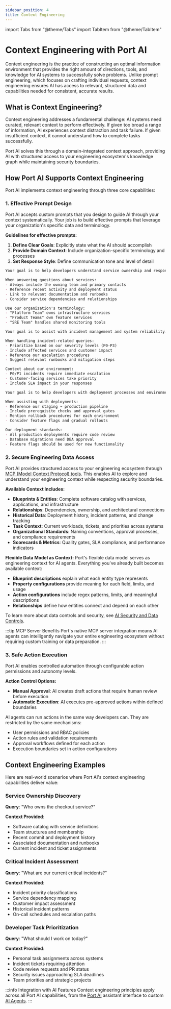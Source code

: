 ```yaml
---
sidebar_position: 4
title: Context Engineering
---
```


import Tabs from "@theme/Tabs"
import TabItem from "@theme/TabItem"

# Context Engineering with Port AI

Context engineering is the practice of constructing an optimal information environment that provides the right amount of directions, tools, and knowledge for AI systems to successfully solve problems. Unlike prompt engineering, which focuses on crafting individual requests, context engineering ensures AI has access to relevant, structured data and capabilities needed for consistent, accurate results.

## What is Context Engineering?

Context engineering addresses a fundamental challenge: AI systems need curated, relevant context to perform effectively. If given too broad a range of information, AI experiences context distraction and task failure. If given insufficient context, it cannot understand how to complete tasks successfully.

Port AI solves this through a domain-integrated context approach, providing AI with structured access to your engineering ecosystem's knowledge graph while maintaining security boundaries.

## How Port AI Supports Context Engineering

Port AI implements context engineering through three core capabilities:

### 1. Effective Prompt Design

Port AI accepts custom prompts that you design to guide AI through your context systematically. Your job is to build effective prompts that leverage your organization's specific data and terminology.

**Guidelines for effective prompts:**
1. **Define Clear Goals**: Explicitly state what the AI should accomplish
2. **Provide Domain Context**: Include organization-specific terminology and processes  
3. **Set Response Style**: Define communication tone and level of detail

<Tabs groupId="prompt-examples" queryString>
<TabItem value="service-ownership" label="Service Ownership">

```markdown
Your goal is to help developers understand service ownership and responsibilities in our microservices architecture.

When answering questions about services:
- Always include the owning team and primary contacts
- Reference recent activity and deployment status
- Link to relevant documentation and runbooks
- Consider service dependencies and relationships

Use our organization's terminology:
- "Platform Team" owns infrastructure services
- "Product Teams" own feature services  
- "SRE Team" handles shared monitoring tools
```

</TabItem>
<TabItem value="incident-response" label="Incident Response">

```markdown
Your goal is to assist with incident management and system reliability.

When handling incident-related queries:
- Prioritize based on our severity levels (P0-P3)
- Include affected services and customer impact
- Reference our escalation procedures
- Suggest relevant runbooks and mitigation steps

Context about our environment:
- P0/P1 incidents require immediate escalation
- Customer-facing services take priority
- Include SLA impact in your responses
```

</TabItem>
<TabItem value="deployment-assistant" label="Deployment Assistant">

```markdown
Your goal is to help developers with deployment processes and environment management.

When assisting with deployments:
- Reference our staging → production pipeline
- Include prerequisite checks and approval gates
- Mention rollback procedures for each environment
- Consider feature flags and gradual rollouts

Our deployment standards:
- All production deployments require code review
- Database migrations need DBA approval
- Feature flags should be used for new functionality
```

</TabItem>
</Tabs>

### 2. Secure Engineering Data Access

Port AI provides structured access to your engineering ecosystem through [MCP (Model Context Protocol) tools](/ai-interfaces/port-mcp-server/overview-and-installation). This enables AI to explore and understand your engineering context while respecting security boundaries.

**Available Context Includes:**
- **Blueprints & Entities**: Complete software catalog with services, applications, and infrastructure
- **Relationships**: Dependencies, ownership, and architectural connections
- **Historical Data**: Deployment history, incident patterns, and change tracking
- **Task Context**: Current workloads, tickets, and priorities across systems
- **Organizational Standards**: Naming conventions, approval processes, and compliance requirements
- **Scorecards & Metrics**: Quality gates, SLA compliance, and performance indicators

**Flexible Data Model as Context:**
Port's flexible data model serves as engineering context for AI agents. Everything you've already built becomes available context:
- **Blueprint descriptions** explain what each entity type represents
- **Property configurations** provide meaning for each field, limits, and usage
- **Action configurations** include regex patterns, limits, and meaningful descriptions
- **Relationships** define how entities connect and depend on each other

To learn more about data controls and security, see [AI Security and Data Controls](/ai-interfaces/port-ai/security-and-data-controls).

:::tip MCP Server Benefits
Port's native MCP server integration means AI agents can intelligently navigate your entire engineering ecosystem without requiring custom training or data preparation.
:::

### 3. Safe Action Execution

Port AI enables controlled automation through configurable action permissions and autonomy levels.

**Action Control Options:**
- **Manual Approval**: AI creates draft actions that require human review before execution
- **Automatic Execution**: AI executes pre-approved actions within defined boundaries

AI agents can run actions in the same way developers can. They are restricted by the same mechanisms:
- User permissions and RBAC policies
- Action rules and validation requirements
- Approval workflows defined for each action
- Execution boundaries set in action configurations

## Context Engineering Examples

Here are real-world scenarios where Port AI's context engineering capabilities deliver value:

### Service Ownership Discovery
**Query**: "Who owns the checkout service?"

**Context Provided**:
- Software catalog with service definitions
- Team structures and membership
- Recent commit and deployment history
- Associated documentation and runbooks
- Current incident and ticket assignments

### Critical Incident Assessment  
**Query**: "What are our current critical incidents?"

**Context Provided**:
- Incident priority classifications
- Service dependency mapping
- Customer impact assessment
- Historical incident patterns
- On-call schedules and escalation paths

### Developer Task Prioritization
**Query**: "What should I work on today?"

**Context Provided**:
- Personal task assignments across systems
- Incident tickets requiring attention
- Code review requests and PR status
- Security issues approaching SLA deadlines
- Team priorities and strategic projects


:::info Integration with AI Features
Context engineering principles apply across all Port AI capabilities, from the [Port AI](/ai-interfaces/port-ai/overview) assistant interface to custom [AI Agents](/ai-interfaces/ai-agents/overview).
:::

<!-- TODO: Add specific examples of prompt templates -->
<!-- TODO: Include screenshots of context configuration in UI -->
<!-- TODO: Add troubleshooting section for common context issues -->
